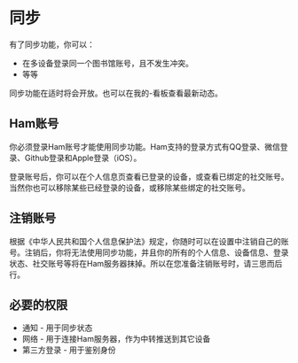 # 同步
有了同步功能，你可以：
- 在多设备登录同一个图书馆账号，且不发生冲突。
- 等等

同步功能在适时将会开放。也可以在我的-看板查看最新动态。

## Ham账号
你必须登录Ham账号才能使用同步功能。Ham支持的登录方式有QQ登录、微信登录、Github登录和Apple登录（iOS）。

登录账号后，你可以在个人信息页查看已登录的设备，或查看已绑定的社交账号。当然你也可以移除某些已经登录的设备，或移除某些绑定的社交账号。

## 注销账号
根据《中华人民共和国个人信息保护法》规定，你随时可以在设置中注销自己的账号。注销后，你将无法使用同步功能，并且你的所有的个人信息、设备信息、登录状态、社交账号等将在Ham服务器抹掉。所以在您准备注销账号时，请三思而后行。

## 必要的权限
- 通知 - 用于同步状态
- 网络 - 用于连接Ham服务器，作为中转推送到其它设备
- 第三方登录 - 用于鉴别身份
